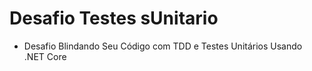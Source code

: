 # Desafio Testes sUnitario

- Desafio Blindando Seu Código com TDD e Testes Unitários Usando .NET Core

